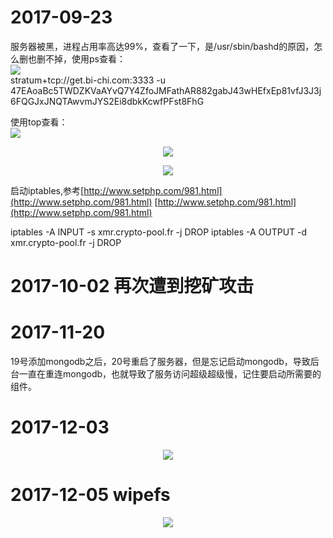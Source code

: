 # 2017-09-23
服务器被黑，进程占用率高达99%，查看了一下，是/usr/sbin/bashd的原因，怎么删也删不掉，使用ps查看：  
![](http://image.wenzhihuai.com/images/553ac1ca20170923033013.png)  
stratum+tcp://get.bi-chi.com:3333 -u 47EAoaBc5TWDZKVaAYvQ7Y4ZfoJMFathAR882gabJ43wHEfxEp81vfJ3J3j6FQGJxJNQTAwvmJYS2Ei8dbkKcwfPFst8FhG   

使用top查看：  
![](http://image.wenzhihuai.com/images/20170923033252.png)

<div align="center">

![](http://image.wenzhihuai.com/images/20170923034427.png)

</div>

<div align="center">

![](http://image.wenzhihuai.com/images/20170923040503.png)

</div>

启动iptables,参考[http://www.setphp.com/981.html](http://www.setphp.com/981.html)
[http://www.setphp.com/981.html](http://www.setphp.com/981.html)

iptables -A INPUT -s xmr.crypto-pool.fr -j DROP
iptables -A OUTPUT -d xmr.crypto-pool.fr -j DROP


# 2017-10-02 再次遭到挖矿攻击

# 2017-11-20
19号添加mongodb之后，20号重启了服务器，但是忘记启动mongodb，导致后台一直在重连mongodb，也就导致了服务访问超级超级慢，记住要启动所需要的组件。

# 2017-12-03

<div align="center">

![](http://image.wenzhihuai.com/images/20171203010136.png)

</div>

# 2017-12-05 wipefs
<div align="center">

![](http://image.wenzhihuai.com/images/20171205091617.png)

</div>


